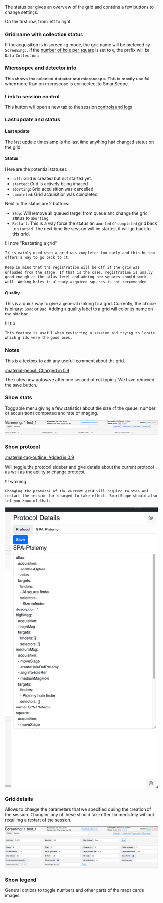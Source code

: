 The status bar gives an overview of the grid and contains a few buttons to change settings.

On the first row, from left to right:
    
### Grid name with collection status

If the acquisition is in screening mode, the grid name will be prefexed by `Screening:`. If the [number of hole per square](/usage/preparation/setup_session/#automated-area-selection) is set to `0`, the prefix will be `Data Collection:`

### Microsopce and detector info

This shows the selected detector and microscope. This is mostly uselful when more than on microscope is connectect to SmartScope.

### Link to session control

This button will open a new tab to the session [controls and logs](/usage/preparation/run_session/)

### Last update and status

#### Last update

The last update timestamp is the last time anything had changed status on the grid.

#### Status

Here are the potential statuses:

* `null`: Grid is created but not started yet.
* `started`: Grid is actively being imaged
* `aborting`: Grid acquisition was cancelled
* `completed`: Grid acquisition was completed

Next to the status are 2 buttons:

* `Stop`: Will remove all queued target from queue and change the grid status to `aborting`
* `Restart`: This is a way force the status an `aborted` or `completed` grid back to `started`. The next time the session will be started, it will go back to this grid.

!!! note "Restarting a grid"

    It is mainly used when a grid was completed too early and this button offers a way to go back to it. 
    
    Keep in mind that the registration will be off if the grid was unloaded from the stage. If that is the case, registration is usally good enough at the atlas level and adding new squares should work well. Adding holes to already acquired squares is not recommended.

#### Quality

This is a quick way to give a general ranking to a grid. Currently, the choice is binary: `Good` or `Bad`. Adding a quality label to a grid will color its name on the sidebar.

!!! tip

    This feature is useful when revisiting a session and trying to locate which grids were the good ones.

### Notes

This is a textbox to add any usefull comment about the grid.

[:material-pencil: Changed in 0.9]()

The notes now autosave after one second of not typing. We have removed the save button.

### Show stats

Togglable menu giving a few statistics about the size of the queue, number of acquisitions completed and rate of imaging.

![](assets/show_stats.png)

### Show protocol

[:material-tag-outline: Added in 0.9]()

Will toggle the protocol sidebar and give details about the current protocol as well as the ability to change protocol.

!!! warning

    Changing the protocol of the current grid will require to stop and restart the session for changed to take effect. SmartScope should also let you know of that.

![](assets/protocol_details.png)

### Grid details

Allows to change the parameters that we specified during the creation of the session. Changing any of these should take effect immediately without requiring a restart of the session.

![](assets/grid_details.png)

### Show legend

General options to toggle numbers and other parts of the maps cards images.


